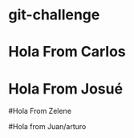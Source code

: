 # git-challenge


# Hola From Carlos

# Hola From Josué

#Hola From Zelene

#Hola from Juan/arturo

